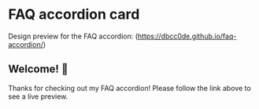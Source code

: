 # FAQ accordion card

Design preview for the FAQ accordion: (https://dbcc0de.github.io/faq-accordion/)

## Welcome! 👋

Thanks for checking out my FAQ accordion! Please follow the link above to see a live preview.
